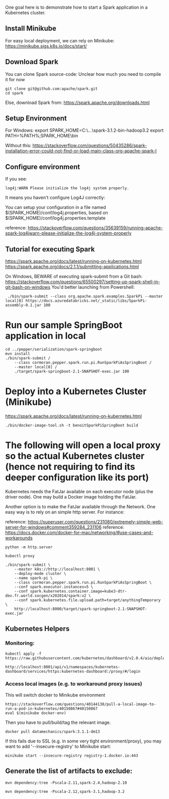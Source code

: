 One goal here is to demonstrate how to start a Spark application in a Kubernetes cluster.

## Install Minikube

For easy local deployment, we can rely on Minikube:
https://minikube.sigs.k8s.io/docs/start/

## Download Spark

You can clone Spark source-code: Unclear how much you need to compile it for now

    git clone git@github.com:apache/spark.git
    cd spark

Else, download Spark from:
https://spark.apache.org/downloads.html

## Setup Environment

For Windows:
export SPARK_HOME=C:\\...\\spark-3.1.2-bin-hadoop3.2
export PATH=%PATH%;SPARK_HOME\\bin

Without this: https://stackoverflow.com/questions/50435286/spark-installation-error-could-not-find-or-load-main-class-org-apache-spark-l

## Configure environment

If you see:

    log4j:WARN Please initialize the log4j system properly.

It means you haven't configure Log4J correctly:

You can setup your configuration in a file named $(SPARK_HOME)/conf/log4j.properties, based on $(SPARK_HOME)/conf/log4j.properties.template

reference: https://stackoverflow.com/questions/35639159/running-apache-spark-log4jwarn-please-initialize-the-log4j-system-properly

## Tutorial for executing Spark

https://spark.apache.org/docs/latest/running-on-kubernetes.html
https://spark.apache.org/docs/2.1.1/submitting-applications.html


On Windows, BEWARE of executing spark-submit from a Git bash: https://stackoverflow.com/questions/65500297/setting-up-spark-shell-in-git-bash-on-windows
You'd better launching from Powershell:

     ./bin/spark-submit --class org.apache.spark.examples.SparkPi --master local[8] https://docs.azuredatabricks.net/_static/libs/SparkPi-assembly-0.1.jar 100

# Run our sample SpringBoot application in local

    cd ../pepper/serialization/spark-springboot
    mvn install
    ./bin/spark-submit /
        --class cormoran.pepper.spark.run.pi.RunSparkPiAsSpringBoot /
        --master local[8] /
        ./target/spark-springboot-2.1-SNAPSHOT-exec.jar 100

# Deploy into a Kubernetes Cluster (Minikube)

https://spark.apache.org/docs/latest/running-on-kubernetes.html

    ./bin/docker-image-tool.sh -t benoitSparkPiSpringBoot build
    
# The following will open a local proxy so the actual Kubernetes cluster (hence not requiring to find its deeper configuration like its port)

Kubernetes needs the FatJar available on each executor node (plus the driver node). One may build a Docker image holding the FatJar.

Another option is to make the FatJar available through the Network. One easy way is to rely on an simple http server. For instance:

reference: https://superuser.com/questions/231080/extremely-simple-web-server-for-windows#comment359284_231106
reference: https://docs.docker.com/docker-for-mac/networking/#use-cases-and-workarounds

    python -m http.server
    
    kubectl proxy
    
    ./bin/spark-submit \
        --master k8s://http://localhost:8001 \
        --deploy-mode cluster \
        --name spark-pi \
        --class cormoran.pepper.spark.run.pi.RunSparkPiAsSpringBoot \
        --conf spark.executor.instances=5 \
        --conf spark.kubernetes.container.image=kube3-dtr-dev.fr.world.socgen/x202014/spark:v2 \
		--conf spark.kubernetes.file.upload.path=target/anythingTemporary \
        http://localhost:8000/target/spark-springboot-2.1-SNAPSHOT-exec.jar

## Kubernetes Helpers

### Monitoring:
    kubectl apply -f https://raw.githubusercontent.com/kubernetes/dashboard/v2.0.4/aio/deploy/recommended.yaml
    
    http://localhost:8001/api/v1/namespaces/kubernetes-dashboard/services/https:kubernetes-dashboard:/proxy/#/login

### Access local images (e.g. to workaround proxy issues)

This will switch docker to Minikube environment

    https://stackoverflow.com/questions/40144138/pull-a-local-image-to-run-a-pod-in-kubernetes/40150867#40150867
    eval $(minikube docker-env)
    
Then you have to pull/build/tag the relevant image.
    
    docker pull datamechanics/spark:3.1.1-dm13
    
If this fails due to SSL (e.g. in some very tight environment/proxy), you may want to add '--insecure-registry' to Minikube start:

    minikube start --insecure-registry registry-1.docker.io:443

## Generate the list of artifacts to exclude:

 
    mvn dependency:tree -Pscala-2.11,spark-2.4,hadoop-2.10

    mvn dependency:tree -Pscala-2.12,spark-3.1,hadoop-3.2